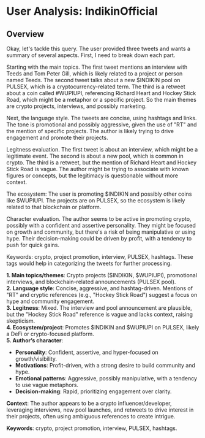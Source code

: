 # User Analysis: IndikinOfficial

## Overview

<think>
Okay, let's tackle this query. The user provided three tweets and wants a summary of several aspects. First, I need to break down each part.

Starting with the main topics. The first tweet mentions an interview with Teeds and Tom Peter Gill, which is likely related to a project or person named Teeds. The second tweet talks about a new $INDIKIN pool on PULSEX, which is a cryptocurrency-related term. The third is a retweet about a coin called #WUPIUPI, referencing Richard Heart and Hockey Stick Road, which might be a metaphor or a specific project. So the main themes are crypto projects, interviews, and possibly marketing.

Next, the language style. The tweets are concise, using hashtags and links. The tone is promotional and possibly aggressive, given the use of "RT" and the mention of specific projects. The author is likely trying to drive engagement and promote their projects.

Legitness evaluation. The first tweet is about an interview, which might be a legitimate event. The second is about a new pool, which is common in crypto. The third is a retweet, but the mention of Richard Heart and Hockey Stick Road is vague. The author might be trying to associate with known figures or concepts, but the legitimacy is questionable without more context.

The ecosystem: The user is promoting $INDIKIN and possibly other coins like $WUPIUPI. The projects are on PULSEX, so the ecosystem is likely related to that blockchain or platform.

Character evaluation. The author seems to be active in promoting crypto, possibly with a confident and assertive personality. They might be focused on growth and community, but there's a risk of being manipulative or using hype. Their decision-making could be driven by profit, with a tendency to push for quick gains.

Keywords: crypto, project promotion, interview, PULSEX, hashtags. These tags would help in categorizing the tweets for further processing.
</think>

**1. Main topics/themes**: Crypto projects ($INDIKIN, $WUPIUPI), promotional interviews, and blockchain-related announcements (PULSEX pool).  
**2. Language style**: Concise, aggressive, and hashtag-driven. Mentions of "RT" and cryptic references (e.g., "Hockey Stick Road") suggest a focus on hype and community engagement.  
**3. Legitness**: Mixed. The interview and pool announcement are plausible, but the "Hockey Stick Road" reference is vague and lacks context, raising skepticism.  
**4. Ecosystem/project**: Promotes $INDIKIN and $WUPIUPI on PULSEX, likely a DeFi or crypto-focused platform.  
**5. Author’s character**:  
   - **Personality**: Confident, assertive, and hyper-focused on growth/visibility.  
   - **Motivations**: Profit-driven, with a strong desire to build community and hype.  
   - **Emotional patterns**: Aggressive, possibly manipulative, with a tendency to use vague metaphors.  
   - **Decision-making**: Rapid, prioritizing engagement over clarity.  

**Context**: The author appears to be a crypto influencer/developer, leveraging interviews, new pool launches, and retweets to drive interest in their projects, often using ambiguous references to create intrigue.  

**Keywords**: crypto, project promotion, interview, PULSEX, hashtags.